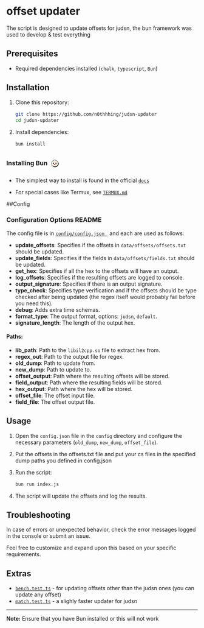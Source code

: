 <!-- markdownlint-capture -->
<!-- markdownlint-disable -->

# offset updater

The script is designed to update offsets for judsn, the bun framework was used to develop & test everything

## Prerequisites

- Required dependencies installed (`chalk`, `typescript`, `Bun`)

## Installation

1. Clone this repository:

   ```bash
   git clone https://github.com/n0thhhing/judsn-updater
   cd judsn-updater
   ```

2. Install dependencies:

   ```bash
   bun install
   ```

### Installing Bun <img src="data/assets/logo.svg" alt="Bun" class="logo" style="border-radius: 20px; padding: 10px; vertical-align: -15px; translate: -4px; width: 20px; height: 20px;"/>

- The simplest way to install is found in the official [<kbd>`docs`</kbd>](https://bun.sh/docs/installation)

- For special cases like Termux, see <span style="margin-right: 5px;">[<kbd>`TERMUX.md` </kbd>](data/docs/TERMUX.md)</span>

##Config

### Configuration Options README

The config file is in <span style="margin-right: 5px;">[<kbd>`config/config.json` </kbd>](config/config.json)</span> and each are used as follows:
- **update_offsets**: Specifies if the offsets in `data/offsets/offsets.txt` should be updated.
- **update_fields**: Specifies if the fields in `data/offsets/fields.txt` should be updated.
- **get_hex**: Specifies if all the hex to the offsets will have an output.
- **log_offsets**: Specifies if the resulting offsets are logged to console.
- **output_signature**: Specifies if there is an output signature.
- **type_check**: Specifies type verification and if the offsets should be type checked after being updated (the regex itself would probably fail before you need this).
- **debug**: Adds extra time schemas.
- **format_type**: The output format, options: `judsn`, `default`.
- **signature_length**: The length of the output hex.
  
#### Paths:
- **lib_path**: Path to the `libil2cpp.so` file to extract hex from.
- **regex_out**: Path to the output file for regex.
- **old_dump**: Path to update from.
- **new_dump**: Path to update to.
- **offset_output**: Path where the resulting offsets will be stored.
- **field_output**: Path where the resulting fields will be stored.
- **hex_output**: Path where the hex will be stored.
- **offset_file**: The offset input file.
- **field_file**: The offset output file.

## Usage

1. Open the `config.json` file in the `config` directory and configure the necessary parameters (`old_dump`, `new_dump`, `offset_file`).

2. Put the offsets in the offsets.txt file and put your cs files in the specified dump paths you defined in config.json

3. Run the script:

   ```bash
   bun run index.js
   ```

4. The script will update the offsets and log the results.

## Troubleshooting

In case of errors or unexpected behavior, check the error messages logged in the console or submit an issue.

Feel free to customize and expand upon this based on your specific requirements.

## Extras

- [<kbd>`bench.test.ts`</kbd>](tests/bench.test.ts) - for updating offsets other than the judsn ones (you can update any offset)
- [<kbd>`match.test.ts`</kbd>](tests/match.test.ts) - a slighly faster updater for judsn

---

**Note:** Ensure that you have Bun installed or this will not work
